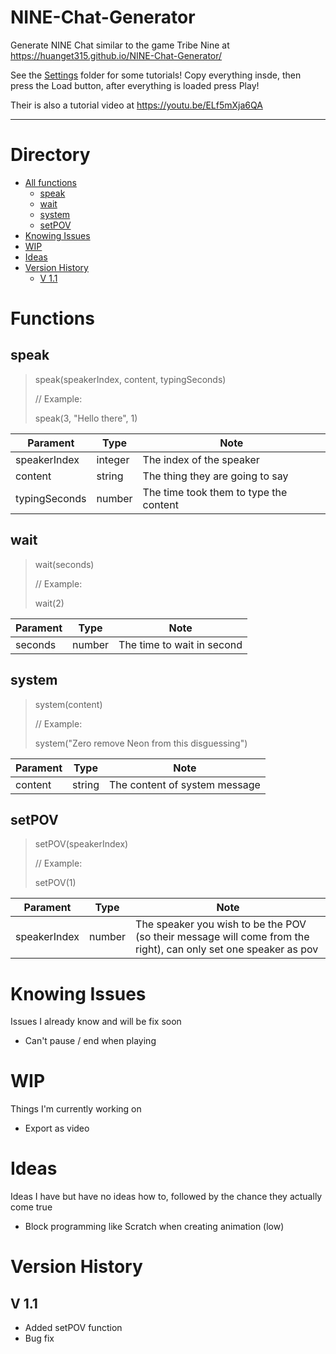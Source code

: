 # NINE-Chat-Generator
Generate NINE Chat similar to the game Tribe Nine at https://huanget315.github.io/NINE-Chat-Generator/

See the [Settings](./Settings/) folder for some tutorials! Copy everything insde, then press the Load button, after everything is loaded press Play!

Their is also a tutorial video at https://youtu.be/ELf5mXja6QA

----
# Directory
- [All functions](#Functions)
    - [speak](##speak)
    - [wait](##wait)
    - [system](##system)
    - [setPOV](##setPOV)
- [Knowing Issues](#Knowing_Issues)
- [WIP](#WIP)
- [Ideas](#Ideas)
- [Version History](#Version_History)
    - [V 1.1](#V_1.1)

# Functions
## speak
> speak(speakerIndex, content, typingSeconds)
>
> // Example:
> 
> speak(3, "Hello there", 1)

| Parament | Type | Note |
| -------- | ------- | ------- |
| speakerIndex | integer | The index of the speaker |
| content | string | The thing they are going to say |
| typingSeconds | number | The time took them to type the content |

## wait
> wait(seconds)
>
> // Example:
> 
> wait(2)

| Parament | Type | Note |
| -------- | ------- | ------- |
| seconds | number | The time to wait in second |

## system
> system(content)
> 
> // Example:
>
> system("Zero remove Neon from this disguessing")

| Parament | Type | Note |
| -------- | ------- | ------- |
| content | string | The content of system message |

## setPOV
> setPOV(speakerIndex)
>
> // Example:
>
> setPOV(1)

| Parament | Type | Note |
| -------- | ------- | ------- |
| speakerIndex | number | The speaker you wish to be the POV (so their message will come from the right), can only set one speaker as pov |

# Knowing Issues
Issues I already know and will be fix soon
- Can't pause / end when playing
  
# WIP
Things I'm currently working on
- Export as video
  
# Ideas
Ideas I have but have no ideas how to, followed by the chance they actually come true
- Block programming like Scratch when creating animation (low)

# Version History
## V 1.1
- Added setPOV function
- Bug fix
